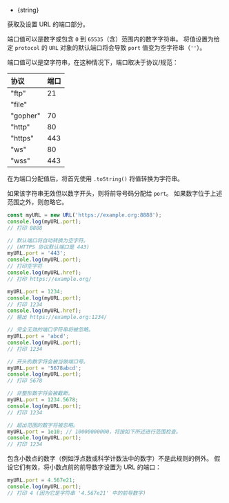 
* {string}

获取及设置 URL 的端口部分。

端口值可以是数字或包含 `0` 到 `65535`（含）范围内的数字字符串。 
将值设置为给定 `protocol` 的 `URL` 对象的默认端口将会导致 `port` 值变为空字符串（`''`）。

端口值可以是空字符串，在这种情况下，端口取决于协议/规范：

| 协议 | 端口 |
| :------- | :--- |
| "ftp"    | 21   |
| "file"   |      |
| "gopher" | 70   |
| "http"   | 80   |
| "https"  | 443  |
| "ws"     | 80   |
| "wss"    | 443  |

在为端口分配值后，将首先使用 `.toString()` 将值转换为字符串。

如果该字符串无效但以数字开头，则将前导号码分配给 `port`。 
如果数字位于上述范围之外，则忽略它。

```js
const myURL = new URL('https://example.org:8888');
console.log(myURL.port);
// 打印 8888

// 默认端口将自动转换为空字符。
// (HTTPS 协议默认端口是 443)
myURL.port = '443';
console.log(myURL.port);
// 打印空字符
console.log(myURL.href);
// 打印 https://example.org/

myURL.port = 1234;
console.log(myURL.port);
// 打印 1234
console.log(myURL.href);
// 输出 https://example.org:1234/

// 完全无效的端口字符串将被忽略。
myURL.port = 'abcd';
console.log(myURL.port);
// 打印 1234

// 开头的数字将会被当做端口号。
myURL.port = '5678abcd';
console.log(myURL.port);
// 打印 5678

// 非整形数字将会被截断。
myURL.port = 1234.5678;
console.log(myURL.port);
// 打印 1234

// 超出范围的数字将被忽略。
myURL.port = 1e10; // 10000000000，将按如下所述进行范围检查。
console.log(myURL.port);
// 打印 1234
```

包含小数点的数字（例如浮点数或科学计数法中的数字）不是此规则的例外。 
假设它们有效，将小数点前的前导数字设置为 URL 的端口：

```js
myURL.port = 4.567e21;
console.log(myURL.port);
// 打印 4 (因为它是字符串 '4.567e21' 中的前导数字)
```

